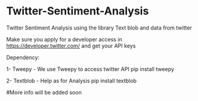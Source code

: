 # Twitter-Sentiment-Analysis
Twitter Sentiment Analysis using the library Text blob and data from twitter

Make sure you apply for a developer access in https://developer.twitter.com/ and get your API keys

Dependency:

1- Tweepy - We use Tweepy to access twitter API
    pip install tweepy

2- Textblob - Help as for Analysis
    pip install textblob



#More info will be added soon
